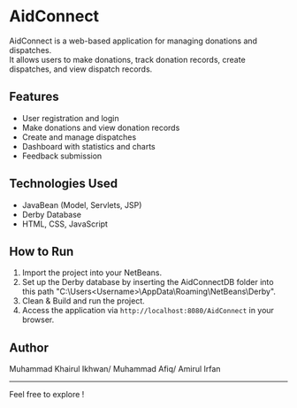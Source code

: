 # AidConnect

AidConnect is a web-based application for managing donations and dispatches.  
It allows users to make donations, track donation records, create dispatches, and view dispatch records.

## Features

- User registration and login
- Make donations and view donation records
- Create and manage dispatches
- Dashboard with statistics and charts
- Feedback submission

## Technologies Used

- JavaBean (Model, Servlets, JSP)
- Derby Database
- HTML, CSS, JavaScript

## How to Run

1. Import the project into your NetBeans.  
2. Set up the Derby database by inserting the AidConnectDB folder into this path "C:\Users\<Username>\AppData\Roaming\NetBeans\Derby".
3. Clean & Build and run the project.  
4. Access the application via `http://localhost:8080/AidConnect` in your browser.

## Author

Muhammad Khairul Ikhwan/
Muhammad Afiq/
Amirul Irfan

---

Feel free to explore !
